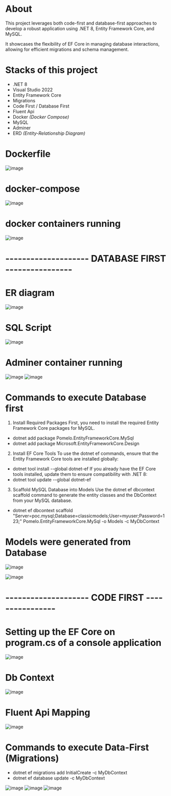 # About
This project leverages both code-first and database-first approaches to develop a robust application using .NET 8, Entity Framework Core, and MySQL. 

It showcases the flexibility of EF Core in managing database interactions, allowing for efficient migrations and schema management.

# Stacks of this project
- .NET 8
- Visual Studio 2022
- Entity Framework Core
- Migrations
- Code First / Database First
- Fluent Api
- Docker _(Docker Compose)_
- MySQL
- Adminer
- ERD _(Entity-Relationship Diagram)_

# Dockerfile
![image](https://github.com/user-attachments/assets/267ce9e0-4eb0-41fc-83a4-ac95be89194d)

# docker-compose
![image](https://github.com/user-attachments/assets/834c9726-7ca1-4723-a32b-a280e95e0aeb)

# docker containers running
![image](https://github.com/user-attachments/assets/082abe68-eb39-4c24-b3f0-683b7f22259f)


# -------------------- DATABASE FIRST ----------------

# ER diagram
![image](https://github.com/user-attachments/assets/c36f18c6-7998-45a0-98df-122ef408a147)

# SQL Script
![image](https://github.com/user-attachments/assets/c1fd3e60-b0a8-495e-9b35-7ad7040253d1)

# Adminer container running
![image](https://github.com/user-attachments/assets/c7effa2c-edd0-410c-b0c7-a836574375ac)
![image](https://github.com/user-attachments/assets/59a19eb9-bd3a-4e93-96b8-4a288afe84a6)

# Commands to execute Database first
1. Install Required Packages
First, you need to install the required Entity Framework Core packages for MySQL.
 - dotnet add package Pomelo.EntityFrameworkCore.MySql
 - dotnet add package Microsoft.EntityFrameworkCore.Design

2. Install EF Core Tools
To use the dotnet ef commands, ensure that the Entity Framework Core tools are installed globally:
 - dotnet tool install --global dotnet-ef
If you already have the EF Core tools installed, update them to ensure compatibility with .NET 8:
 - dotnet tool update --global dotnet-ef

3. Scaffold MySQL Database into Models
Use the dotnet ef dbcontext scaffold command to generate the entity classes and the DbContext from your MySQL database.
- dotnet ef dbcontext scaffold "Server=poc.mysql;Database=classicmodels;User=myuser;Password=123;" Pomelo.EntityFrameworkCore.MySql -o Models -c MyDbContext

# Models were generated from Database
![image](https://github.com/user-attachments/assets/1e47a7f6-3c79-4c0d-8876-c5a1787118ad)

![image](https://github.com/user-attachments/assets/a976c238-369d-428a-a8fc-267f0ef898c5)


# -------------------- CODE FIRST ----------------

# Setting up the EF Core on program.cs of a console application
![image](https://github.com/user-attachments/assets/e4d87bd5-7320-457c-ab15-e1a3d54a91ff)

# Db Context
![image](https://github.com/user-attachments/assets/e7bc640e-9abb-4e1d-a437-49cce2b34798)

# Fluent Api Mapping
![image](https://github.com/user-attachments/assets/43732c8b-2287-4a06-9643-1a8ac694d5d6)

# Commands to execute Data-First (Migrations)
 - dotnet ef migrations add InitialCreate -c MyDbContext
 - dotnet ef database update -c MyDbContext

![image](https://github.com/user-attachments/assets/74bb2cf6-30a7-443a-a3ba-ef6ec21dddde)
![image](https://github.com/user-attachments/assets/bf392659-f256-4c5b-af7d-cfb79b1fb6ae)
![image](https://github.com/user-attachments/assets/b3953378-cb96-4d9b-8c7d-5298e0601a74)


